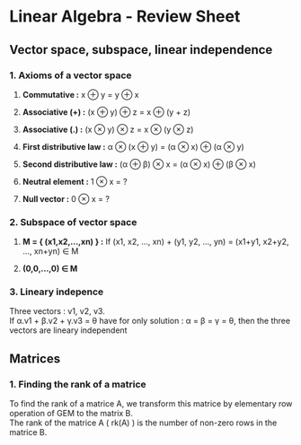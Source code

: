 Linear Algebra - Review Sheet
=============================

Vector space, subspace, linear independence
-------------------------------------------

### 1. Axioms of a vector space

1. **Commutative :** x ⊕ y = y ⊕ x

2. **Associative (+) :** (x ⊕ y) ⊕ z = x ⊕ (y + z)

3. **Associative (.) :** (x ⊗ y) ⊗ z = x ⊗ (y ⊗ z)

4. **First distributive law :** α ⊗ (x ⊕ y) = (α ⊗ x) ⊕ (α ⊗ y)

5. **Second distributive law :** (α ⊕ β) ⊗ x = (α ⊗ x) ⊕ (β ⊗ x)

6. **Neutral element :** 1 ⊗ x = ?

7. **Null vector :** 0 ⊗ x = ?

### 2. Subspace of vector space

1. **M = { (x1,x2,...,xn) } :** If (x1, x2, ..., xn) + (y1, y2, ..., yn) = (x1+y1, x2+y2, ..., xn+yn) ∈ M

2. **(0,0,...,0) ∈ M**

### 3. Lineary indepence

Three vectors : v1, v2, v3.  
If α.v1 + β.v2 + γ.v3 = θ have for only solution : α = β = γ = θ, then the three vectors are lineary independent

Matrices
--------

### 1. Finding the rank of a matrice

To find the rank of a matrice A, we transform this matrice by elementary row operation of GEM to the matrix B.  
The rank of the matrice A ( rk(A) ) is the number of non-zero rows in the matrice B.
